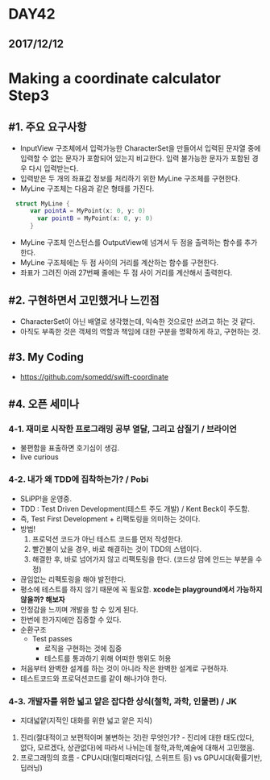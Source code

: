 # DAY42

## 2017/12/12

# Making a coordinate calculator Step3

## #1. 주요 요구사항
  - InputView 구조체에서 입력가능한 CharacterSet을 만들어서 입력된 문자열 중에 입력할 수 없는 문자가 포함되어 있는지 비교한다. 입력 불가능한 문자가 포함된 경우 다시 입력받는다.
  - 입력받은 두 개의 좌표값 정보를 처리하기 위한 MyLine 구조체를 구현한다.
  - MyLine 구조체는 다음과 같은 형태를 가진다.
  ```swift
    struct MyLine {
        var pointA = MyPoint(x: 0, y: 0)
          var pointB = MyPoint(x: 0, y: 0)
        }
  ```
  - MyLine 구조체 인스턴스를 OutputView에 넘겨서 두 점을 출력하는 함수를 추가한다.
  - MyLine 구조체에는 두 점 사이의 거리를 계산하는 함수를 구현한다.
  - 좌표가 그려진 아래 27번째 줄에는 두 점 사이 거리를 계산해서 출력한다.

## #2. 구현하면서 고민했거나 느낀점
  - CharacterSet이 아닌 배열로 생각했는데, 익숙한 것으로만 쓰려고 하는 것 같다.
  - 아직도 부족한 것은 객체의 역할과 책임에 대한 구분을 명확하게 하고, 구현하는 것.

## #3. My Coding
  - https://github.com/somedd/swift-coordinate

## #4. 오픈 세미나
### 4-1. 재미로 시작한 프로그래밍 공부 열달, 그리고 삽질기 / 브라이언
  - 불편함을 표출하면 호기심이 생김.
  - live curious

### 4-2. 내가 왜 TDD에 집착하는가? / Pobi
  - SLiPP!을 운영중.
  - TDD : Test Driven Development(테스트 주도 개발) / Kent Beck이 주도함.
  - 즉, Test First Development + 리팩토링을 의미하는 것이다.
  - 방법!
    1. 프로덕션 코드가 아닌 테스트 코드를 먼저 작성한다.
    2. 빨간불이 났을 경우, 바로 해결하는 것이 TDD의 스텝이다.
    3. 해결한 후, 바로 넘어가지 않고 리팩토링을 한다. (코드상 맘에 안드는 부분을 수정)
  - 끊임없는 리펙토링을 해야 발전한다.
  - 평소에 테스트를 하지 않기 때문에 꼭 필요함. **xcode는 playground에서 가능하지 않을까? 해보자**
  - 안정감을 느끼며 개발을 할 수 있게 된다.
  - 한번에 한가지에만 집중할 수 있다.
  - 순환구조
    - Test passes
      - 로직을 구현하는 것에 집중
      - 테스트를 통과하기 위해 어떠한 행위도 허용
  - 처음부터 완벽한 설계를 하는 것이 아니라 작은 완벽한 설계로 구현하자.
  - 테스트코드와 프로덕션코드를 같이 해나가야 한다.

### 4-3. 개발자를 위한 넓고 얕은 잡다한 상식(철학, 과학, 인물편) / JK
  - 지대넓얕(지적인 대화를 위한 넓고 얕은 지식)
  1. 진리(절대적이고 보편적이며 불변하는 것)란 무엇인가?
    - 진리에 대한 태도(있다, 없다, 모르겠다, 상관없다)에 따라서 나뉘는데 철학,과학,예술에 대해서 고민했음.
  2. 프로그래밍의 흐름
    - CPU시대(멀티패러다임, 스위프트 등) vs GPU시대(확률기반, 딥러닝)
